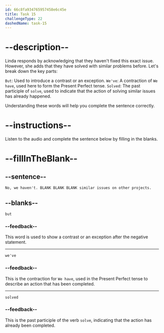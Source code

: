 ```yaml
---
id: 66c8fa934765957458e6c45e
title: Task 15
challengeType: 22
dashedName: task-15
---
```

<!-- (Audio) Linda: No, we haven't. But we've solved similar issues on other projects. -->

# --description--

Linda responds by acknowledging that they haven't fixed this exact issue. However, she adds that they have solved with similar problems before. Let's break down the key parts:

`But`: Used to introduce a contrast or an exception.
`We've`: A contraction of `We have`, used here to form the Present Perfect tense.
`Solved`: The past participle of `solve`, used to indicate that the action of solving similar issues has already happened.

Understanding these words will help you complete the sentence correctly.

# --instructions--

Listen to the audio and complete the sentence below by filling in the blanks.

# --fillInTheBlank--

## --sentence--

`No, we haven't. BLANK BLANK BLANK similar issues on other projects.`

## --blanks--

`but`

### --feedback--

This word is used to show a contrast or an exception after the negative statement.

---

`we've`

### --feedback--

This is the contraction for `We have`, used in the Present Perfect tense to describe an action that has been completed.

---

`solved`

### --feedback--

This is the past participle of the verb `solve`, indicating that the action has already been completed.
